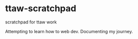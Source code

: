 # ttaw-scratchpad
scratchpad for ttaw work

Attempting to learn how to web dev. Documenting my journey.
